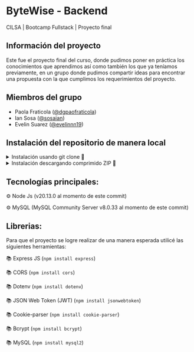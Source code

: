 # ByteWise - Backend

CILSA | Bootcamp Fullstack | Proyecto final

## Información del proyecto

Este fue el proyecto final del curso, donde pudimos poner en práctica los conocimientos que aprendimos así como también los que ya teníamos previamente, en un grupo donde pudimos compartir ideas para encontrar una propuesta con la que cumplimos los requerimientos del proyecto.

## Miembros del grupo

* Paola Fraticola ([@dgpaofraticola](https://github.com/dgpaofraticola))
* Ian Sosa ([@sosaian](https://github.com/sosaian))
* Evelin Suarez ([@evelinnn19](https://github.com/evelinnn19))

## Instalación del repositorio de manera local

<details>
  <summary>Instalación usando git clone 🔧</summary>

### Cómo clonar el proyecto

Sigue estos pasos para clonar el repositorio e instalar las dependencias necesarias:

1. **Clonar el repositorio**    
    Ejecuta el siguiente comando en tu terminal, reemplazando `URL_DEL_PROYECTO` por el enlace del proyecto:

```sh
git clone URL_DEL_PROYECTO
```

2. **OPCIONAL - Cambiar de rama**   
    Ejecuta el siguiente comando en tu terminal, reemplazando `RAMA` por la rama a utilizar:

```sh
git checkout RAMA
```

### Cómo instalar las dependencias del proyecto

1. Ejecuta el siguiente comando en tu terminal:

```sh
npm install
```

_Nota: Puedes utilizar otro package manager si así lo deseas; procura revisar las `Tecnologías principales` y también las `Librerías` para comprobar que son compatibles primero_

### Cómo instalar la base de datos MySQL

1. **Instalar** los [programas necesarios](https://dev.mysql.com/downloads/installer/) para MySQL   
    _Nota: Procura anotar las credenciales de acceso si se configura alguna!_

2. **Abrir cliente CLI de MySQL**   
    _Nota: Esto puede hacerse también desde una interfaz gráfica como SQL Workbench o DBeaver, donde es probable que los pasos siguientes difieran de lo que deberías hacer. Sin embargo, recomendamos leer todos los pasos antes de continuar para poder entender la idea detrás de cada instrucción._

2. **Conectarse al servidor MySQL** 
    El mismo CLI (MySQL Command Line Client)

3. **Crear base de datos MySQL**    
    Ejecuta el siguiente comando en la terminal reemplazando `database_name` por el nombre de la base de datos:

```sql
CREATE DATABASE database_name;
```

4. **Ingresar a la base de datos**  
    Ejecuta el siguiente comando en la terminal reemplazando `database_name` por el nombre de la base de datos:

```sql
USE database_name;
```

5. **Crear tablas de la base de datos** 
    Ve al archivo `src/db/schemas.sql` para copiar cada sentencia que crea tablas de la base de datos. Procura ejecutar las sentencias en el orden en el que aparecen en el archivo.    
    
    _Nota: `schemas.sql` es un archivo pensado para crear la base de datos junto con todas las tablas si se ejecuta correctamente desde el mismo CLI o alguna GUI alternativa como las mencionadas antes. En esta explicación hacemos el proceso manual que puede ser el más consistente sin importar el entorno utilizado._

### Crear archivo `.env`

1. En la raíz del proyecto, crea un archivo llamado **.env**. Este archivo almacenará las variables de entorno utilizadas en el proyecto.
   
2. A continuación, define las variables de entorno que se mencionan en el archivo `config.js`. Cada variable debe seguir el formato clave-valor sin espacios alrededor del signo `=`.   
    
    _Nota: Para identificar cuales son las variables de entorno necesarias, dentro del archivo `config.js` aparecen muchas variables que surjen de la desestructuración del objeto `process.env`, de la misma forma que puede haber alguna variable individualmente exportada haciendo uso de `process.env` para casos donde se necesita convertir el valor a un tipo en particular para facilitar el uso en el código. Generalmente los nombres de estas variables de entorno se definen usando UPPER_SNAKE_CASE, denotando su inmutabilidad al ser prácticamente constantes._

#### Ejemplo de archivo `.env`

```sh
# Sintaxis de un archivo .env

# Las variables se definen como clave=valor
# Las cadenas de texto pueden tener comillas, pero no es obligatorio

VARIABLE_1=Valor de la variable 1   # Texto sin comillas
VARIABLE_2 = "2"                    # Texto con comillas (opcional)
VARIABLE_3=3                        # Valor numérico
```

### Iniciar servidor (en modo `dev`)

```sh
npm run dev
```
</details>

<details>
  <summary>Instalación descargando comprimido ZIP 🔧</summary>

## Instalación descargando comprimido ZIP 🔧

### Cómo descargar el proyecto

Sigue estos pasos para clonar el repositorio e instalar las dependencias necesarias:

1. **Descargar el proyecto en formato ZIP** 
    Ir a “code” > download ZIP

2. **Descomprimir el archivo**

3. **OPCIONAL - Cambiar de rama**   
    Ejecuta el siguiente comando en tu terminal, reemplazando `RAMA` por la rama a utilizar:

```sh
git checkout RAMA
```

### Cómo instalar las dependencias del proyecto

1. En la carpeta donde se encuentra “package.json” ejecutar en terminal:

```sh
npm install
```

_Nota: Puedes utilizar otro package manager si así lo deseas; procura revisar las `Tecnologías principales` y también las `Librerías` para comprobar que son compatibles primero_

### Cómo instalar la base de datos MySQL

1. **Instalar** los [programas necesarios](https://dev.mysql.com/downloads/installer/) para MySQL   
    _Nota: Procura anotar las credenciales de acceso si se configura alguna!_

2. **Abrir cliente CLI de MySQL**   
    _Nota: Esto puede hacerse también desde una interfaz gráfica como SQL Workbench o DBeaver, donde es probable que los pasos siguientes difieran de lo que deberías hacer. Sin embargo, recomendamos leer todos los pasos antes de continuar para poder entender la idea detrás de cada instrucción._

2. **Conectarse al servidor MySQL** 
    El mismo CLI (MySQL Command Line Client)

3. **Crear base de datos MySQL**    
    Ejecuta el siguiente comando en la terminal reemplazando `database_name` por el nombre de la base de datos:

```sql
CREATE DATABASE database_name;
```

4. **Ingresar a la base de datos**  
    Ejecuta el siguiente comando en la terminal reemplazando `database_name` por el nombre de la base de datos:

```sql
USE database_name;
```

5. **Crear tablas de la base de datos** 
    Ve al archivo `src/db/schemas.sql` para copiar cada sentencia que crea tablas de la base de datos. Procura ejecutar las sentencias en el orden en el que aparecen en el archivo.    
    
    _Nota: `schemas.sql` es un archivo pensado para crear la base de datos junto con todas las tablas si se ejecuta correctamente desde el mismo CLI o alguna GUI alternativa como las mencionadas antes. En esta explicación hacemos el proceso manual que puede ser el más consistente sin importar el entorno utilizado._

### Crear archivo `.env`

1. En la raíz del proyecto, crea un archivo llamado **.env**. Este archivo almacenará las variables de entorno utilizadas en el proyecto.
   
2. A continuación, define las variables de entorno que se mencionan en el archivo `config.js`. Cada variable debe seguir el formato clave-valor sin espacios alrededor del signo `=`.   
    
    _Nota: Para identificar cuales son las variables de entorno necesarias, dentro del archivo `config.js` aparecen muchas variables que surjen de la desestructuración del objeto `process.env`, de la misma forma que puede haber alguna variable individualmente exportada haciendo uso de `process.env` para casos donde se necesita convertir el valor a un tipo en particular para facilitar el uso en el código. Generalmente los nombres de estas variables de entorno se definen usando UPPER_SNAKE_CASE, denotando su inmutabilidad al ser prácticamente constantes._

#### Ejemplo de archivo `.env`

```sh
# Sintaxis de un archivo .env

# Las variables se definen como clave=valor
# Las cadenas de texto pueden tener comillas, pero no es obligatorio

VARIABLE_1=Valor de la variable 1   # Texto sin comillas
VARIABLE_2 = "2"                    # Texto con comillas (opcional)
VARIABLE_3=3                        # Valor numérico
```

### Iniciar servidor (en modo `dev`)

```sh
npm run dev
```
</details>


## Tecnologías principales:

⚙ Node Js (v20.13.0 al momento de este commit)

⚙ MySQL (MySQL Community Server v8.0.33 al momento de este commit)


## Librerias:

Para que el proyecto se logre realizar de una manera esperada utilicé las siguientes herramientas:

📚 Express JS (`npm install express`)

📚 CORS (`npm install cors`)

📚 Dotenv (`npm install dotenv`)

📚 JSON Web Token (JWT) (`npm install jsonwebtoken`)

📚 Cookie-parser (`npm install cookie-parser`)

📚 Bcrypt (`npm install bcrypt`)

📚 MySQL (`npm install mysql2`)

